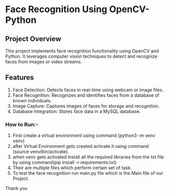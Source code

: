 # Face Recognition Using OpenCV-Python

## Project Overview

This project implements face recognition functionality using OpenCV and Python. It leverages computer vision techniques to detect and recognize faces from images or video streams.

## Features

1. Face Detection: Detects faces in real-time using webcam or image files.
2. Face Recognition: Recognizes and identifies faces from a database of known individuals.
3. Image Capture: Captures images of faces for storage and recognition.
4. Database Integration: Stores face data in a MySQL database.

### How to Run:-

1) First create a virtual environment using command (python3 -m venv venv)
2) after Virtual Environment gets created activate it using command (source venv/bin/activate).
3) when venv gets activated Install all the required libraries from the txt file by using command(pip install -r requirements.txt)
4) Their are multiple files which perform certain set of task.
5) To test the face recognition run main.py file which is the Main file of our Project.



Thank you
